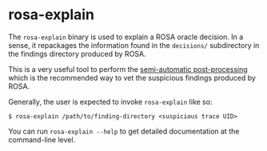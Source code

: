 # rosa-explain
The `rosa-explain` binary is used to explain a ROSA oracle decision. In a sense, it repackages the
information found in the `decisions/` subdirectory in the findings directory produced by ROSA.

This is a very useful tool to perform the [semi-automatic post-processing](
../quickstart/analyzing_results.html#exploring-further) which is the recommended way to vet the
suspicious findings produced by ROSA.

Generally, the user is expected to invoke `rosa-explain` like so:
```console
$ rosa-explain /path/to/finding-directory <suspicious trace UID>
```

You can run `rosa-explain --help` to get detailed documentation at the command-line level.

